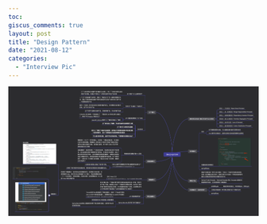 ```yaml
---
toc:
giscus_comments: true
layout: post
title: "Design Pattern"
date: "2021-08-12"
categories: 
  - "Interview Pic"
---
```


![image.png](https://raw.githubusercontent.com/zhengstar94/zhengstar94.github.io/main/_posts/2021/08/images/design-pattern.png)
